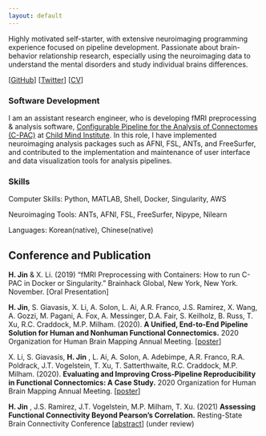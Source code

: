 ```yaml
---
layout: default
---
```


Highly motivated self-starter, with extensive neuroimaging programming experience focused on pipeline development.
Passionate about brain-behavior relationship research, especially using the neuroimaging data to understand the mental disorders and study individual brains differences.

[[GitHub](https://github.com/HechengJin0)]
[[Twitter](https://twitter.com/Hecheng_Jin)]
[[CV](/assets/cv/HechengJin_CV_v3.pdf)]


### Software Development

I am an assistant research engineer, who is developing fMRI preprocessing & analysis software, [Configurable Pipeline for the Analysis of Connectomes (C-PAC)](https://fcp-indi.github.io/) at [Child Mind Institute](https://childmind.org/center/computational-neuroimaging-lab/). In this role, I have implemented neuroimaging analysis packages such as AFNI, FSL, ANTs, and FreeSurfer, and contributed to the implementation and maintenance of user interface and data visualization tools for analysis pipelines. 

### Skills

Computer Skills: Python, MATLAB, Shell, Docker, Singularity, AWS

Neuroimaging Tools: ANTs, AFNI, FSL, FreeSurfer, Nipype, Nilearn

Languages: Korean(native), Chinese(native)



## Conference and Publication

**H. Jin** & X. Li. (2019) “fMRI Preprocessing with Containers: How to run C-PAC in Docker or Singularity.” Brainhack Global, New York, New York. November. [Oral Presentation]

**H. Jin**, S. Giavasis, X. Li, A. Solon, L. Ai, A.R. Franco, J.S. Ramirez, X. Wang, A. Gozzi, M. Pagani, A. Fox, A. Messinger, D.A. Fair, S. Keilholz, B. Russ, T. Xu, R.C. Craddock, M.P. Milham. (2020). **A Unified, End-to-End Pipeline Solution for Human and Nonhuman Functional Connectomics.** 2020 Organization for Human Brain Mapping Annual Meeting. [[poster](/assets/poster/OHBM20_HJ.pdf)]

X. Li, S. Giavasis, **H. Jin** , L. Ai, A. Solon, A. Adebimpe, A.R. Franco, R.A. Poldrack, J.T. Vogelstein, T. Xu, T. Satterthwaite, R.C. Craddock, M.P. Milham. (2020). **Evaluating and Improving Cross-Pipeline Reproducibility in Functional Connectomics: A Case Study.** 2020 Organization for Human Brain Mapping Annual Meeting. [[poster](/assets/poster/OHBM20_XL.pdf)]

**H. Jin** , J.S. Ramirez, J.T. Vogelstein, M.P. Milham, T. Xu. (2021) **Assessing Functional Connectivity Beyond Pearson’s Correlation.** Resting-State Brain Connectivity Conference [[abstract](/assets/abstract/RSBC2020_MGC.pdf)] (under review)

<!-- ## Publications

M.P. Milham, **H. Jin** , X. Li, Giavasis, S., et al. **Assessing and Overcoming Pipeline-Related Variation in Functional Connectomics.** (in prep)


M.P. Milham, **H. Jin** , S. Giavasis, X. Li, A. Solon, L. Ai, A.R. Franco, J.S. Ramirez, X. Wang, A. Gozzi, M. Pagani, A. Fox, A. Messinger, D.A. Fair, S. Keilholz, B. Russ, T. Xu, R.C. Craddock, et al. **A Unified, End-to-End Pipeline Solution for Human and Nonhuman Functional Connectomics.** (in prep)
 -->


